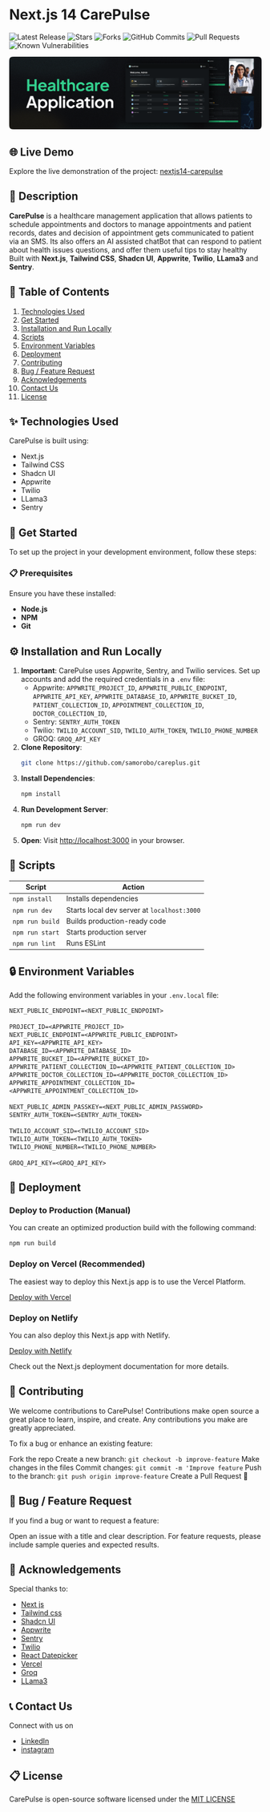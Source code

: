 # Next.js 14 CarePulse

![Latest Release](https://img.shields.io/github/v/release/ladunjexa/nextjs14-carepulse)
![Stars](https://img.shields.io/github/stars/ladunjexa/nextjs14-carepulse)
![Forks](https://img.shields.io/github/forks/ladunjexa/nextjs14-carepulse)
![GitHub Commits](https://img.shields.io/github/commits-since/ladunjexa/nextjs14-carepulse/latest)
![Pull Requests](https://img.shields.io/github/issues-pr/ladunjexa/nextjs14-carepulse)
![Known Vulnerabilities](https://snyk.io/test/github/ladunjexa/nextjs14-carepulse/badge.svg)

![Project Screenshot](https://github.com/ladunjexa/nextjs14-carepulse/blob/main/public/assets/mockup.png)

## 🌐 Live Demo
Explore the live demonstration of the project: [nextjs14-carepulse](#)

## 📝 Description
**CarePulse** is a healthcare management application that allows patients to schedule appointments and doctors to manage appointments and patient records, dates and decision of  appointment gets communicated to patient via an SMS. Its also offers an AI assisted chatBot that can respond to patient about health issues questions, and offer them useful tips to stay healthy Built with **Next.js**, **Tailwind CSS**, **Shadcn UI**, **Appwrite**, **Twilio**, **LLama3** and **Sentry**.

## 📖 Table of Contents
1. [Technologies Used](#technologies-used)
2. [Get Started](#get-started)
3. [Installation and Run Locally](#installation-and-run-locally)
4. [Scripts](#scripts)
5. [Environment Variables](#environment-variables)
6. [Deployment](#deployment)
7. [Contributing](#contributing)
8. [Bug / Feature Request](#bug--feature-request)
9. [Acknowledgements](#acknowledgements)
10. [Contact Us](#contact-us)
11. [License](#license)

## ✨ Technologies Used
CarePulse is built using:
- Next.js
- Tailwind CSS
- Shadcn UI
- Appwrite
- Twilio
- LLama3
- Sentry

## 🧰 Get Started
To set up the project in your development environment, follow these steps:

### 📋 Prerequisites
Ensure you have these installed:
- **Node.js**
- **NPM**
- **Git**

## ⚙️ Installation and Run Locally
1. **Important**: CarePulse uses Appwrite, Sentry,  and Twilio services. Set up accounts and add the required credentials in a `.env` file:
    - Appwrite: `APPWRITE_PROJECT_ID`, `APPWRITE_PUBLIC_ENDPOINT`, `APPWRITE_API_KEY`, `APPWRITE_DATABASE_ID`, `APPWRITE_BUCKET_ID`, `PATIENT_COLLECTION_ID`,  `APPOINTMENT_COLLECTION_ID`, `DOCTOR_COLLECTION_ID`,  
    - Sentry: `SENTRY_AUTH_TOKEN`
    - Twilio: `TWILIO_ACCOUNT_SID`, `TWILIO_AUTH_TOKEN`, `TWILIO_PHONE_NUMBER`
    - GROQ: `GROQ_API_KEY`
2. **Clone Repository**:
    ```bash
    git clone https://github.com/samorobo/careplus.git
    ```
3. **Install Dependencies**:
    ```bash
    npm install
    ```
4. **Run Development Server**:
    ```bash
    npm run dev
    ```
5. **Open**: Visit [http://localhost:3000](http://localhost:3000) in your browser.

## 📜 Scripts
| Script           | Action                                       |
|------------------|----------------------------------------------|
| `npm install`    | Installs dependencies                        |
| `npm run dev`    | Starts local dev server at `localhost:3000`  |
| `npm run build`  | Builds production-ready code                 |
| `npm run start`  | Starts production server                     |
| `npm run lint`   | Runs ESLint                                  |

## 🔒 Environment Variables
Add the following environment variables in your `.env.local` file:
```plaintext
NEXT_PUBLIC_ENDPOINT=<NEXT_PUBLIC_ENDPOINT>

PROJECT_ID=<APPWRITE_PROJECT_ID>
NEXT_PUBLIC_ENDPOINT=<APPWRITE_PUBLIC_ENDPOINT>
API_KEY=<APPWRITE_API_KEY>
DATABASE_ID=<APPWRITE_DATABASE_ID>
APPWRITE_BUCKET_ID=<APPWRITE_BUCKET_ID>
APPWRITE_PATIENT_COLLECTION_ID=<APPWRITE_PATIENT_COLLECTION_ID>
APPWRITE_DOCTOR_COLLECTION_ID=<APPWRITE_DOCTOR_COLLECTION_ID>
APPWRITE_APPOINTMENT_COLLECTION_ID=<APPWRITE_APPOINTMENT_COLLECTION_ID>

NEXT_PUBLIC_ADMIN_PASSKEY=<NEXT_PUBLIC_ADMIN_PASSWORD>
SENTRY_AUTH_TOKEN=<SENTRY_AUTH_TOKEN>

TWILIO_ACCOUNT_SID=<TWILIO_ACCOUNT_SID>
TWILIO_AUTH_TOKEN=<TWILIO_AUTH_TOKEN>
TWILIO_PHONE_NUMBER=<TWILIO_PHONE_NUMBER>

GROQ_API_KEY=<GROQ_API_KEY>

```

## 🚀 Deployment

### Deploy to Production (Manual)
You can create an optimized production build with the following command:
```bash
npm run build
```

### Deploy on Vercel (Recommended)
The easiest way to deploy this Next.js app is to use the Vercel Platform.

[Deploy with Vercel](https://vercel.com)

### Deploy on Netlify
You can also deploy this Next.js app with Netlify.

[Deploy with Netlify](https://www.netlify.com)

Check out the Next.js deployment documentation for more details.

## 🔧 Contributing
We welcome contributions to CarePulse! Contributions make open source a great place to learn, inspire, and create. Any contributions you make are greatly appreciated.

To fix a bug or enhance an existing feature:

Fork the repo
Create a new branch: `git checkout -b improve-feature`
Make changes in the files
Commit changes: `git commit -m 'Improve feature`
Push to the branch: `git push origin improve-feature`
Create a Pull Request 🎉

## 📩 Bug / Feature Request
If you find a bug or want to request a feature:

Open an issue with a title and clear description.
For feature requests, please include sample queries and expected results.

## 💎 Acknowledgements
Special thanks to:

- [Next js](https://nextjs.org/)
- [Tailwind css](https://tailwindcss.com/)
- [Shadcn UI](https://ui.shadcn.com/)
- [Appwrite](https://appwrite.io/)
- [Sentry](https://sentry.io/)
- [Twilio](https://www.twilio.com/en-us)
- [React Datepicker](https://www.npmjs.com/package/react-datepicker)
- [Vercel](https://www.vercel.com)
- [Groq](https://groq.com)
- [LLama3](https://www.llama.com)

## 📞 Contact Us
Connect with us on 
- [LinkedIn](https://www.linkedin.com/in/godwin-samuel)
- [instagram](https://www.instagram.com/godwin839/) 

## 📋 License
CarePulse is open-source software licensed under the [MIT LICENSE](https://opensource.org/license/mit) 




